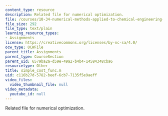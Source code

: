 ```yaml
---
content_type: resource
description: Related file for numerical optimization.
file: /courses/10-34-numerical-methods-applied-to-chemical-engineering-fall-2005/c116b27d5782beef6cb77135f5e9aeff_simple_cost_func.m
file_size: 292
file_type: text/plain
learning_resource_types:
- Assignments
license: https://creativecommons.org/licenses/by-nc-sa/4.0/
ocw_type: OCWFile
parent_title: Assignments
parent_type: CourseSection
parent_uid: 6579ba2a-d59e-49a2-b4b4-14584348cba6
resourcetype: Other
title: simple_cost_func.m
uid: c116b27d-5782-beef-6cb7-7135f5e9aeff
video_files:
  video_thumbnail_file: null
video_metadata:
  youtube_id: null
---
```

Related file for numerical optimization.